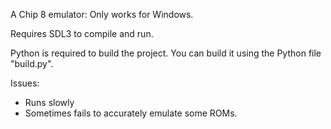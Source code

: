A Chip 8 emulator:
Only works for Windows.

Requires SDL3 to compile and run.

Python is required to build the project. You can build it using the Python file "build.py".

Issues:
- Runs slowly
- Sometimes fails to accurately emulate some ROMs.


